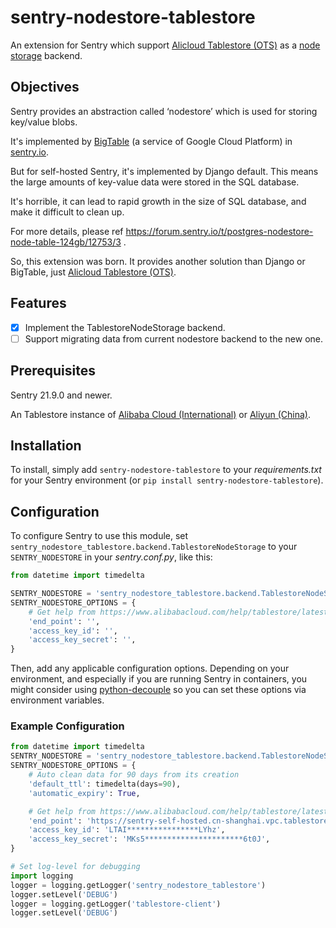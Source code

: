 # sentry-nodestore-tablestore

An extension for Sentry which support [Alicloud Tablestore (OTS)](https://www.alibabacloud.com/product/table-store)
as a [node storage](https://develop.sentry.dev/services/nodestore/) backend.

## Objectives

Sentry provides an abstraction called ‘nodestore’ which is used for storing key/value blobs.

It's implemented by [BigTable](https://cloud.google.com/bigtable) (a service of Google Cloud Platform)
in [sentry.io](https://sentry.io/).

But for self-hosted Sentry, it's implemented by Django default.
This means the large amounts of key-value data were stored in the SQL database.

It's horrible, it can lead to rapid growth in the size of SQL database, and make it difficult to clean up.

For more details, please ref https://forum.sentry.io/t/postgres-nodestore-node-table-124gb/12753/3 .

So, this extension was born.
It provides another solution than Django or BigTable,
just [Alicloud Tablestore (OTS)](https://www.alibabacloud.com/product/table-store).

## Features
-[x] Implement the TablestoreNodeStorage backend. 
-[ ] Support migrating data from current nodestore backend to the new one.

## Prerequisites
Sentry 21.9.0 and newer.

An Tablestore instance of [Alibaba Cloud (International)](https://www.alibabacloud.com/product/table-store)
or [Aliyun (China)](https://www.aliyun.com/product/ots?source=5176.11533457&userCode=wh20sycz).

## Installation
To install, simply add `sentry-nodestore-tablestore` to your *requirements.txt* for your Sentry environment (or `pip install sentry-nodestore-tablestore`).

## Configuration
To configure Sentry to use this module, set `sentry_nodestore_tablestore.backend.TablestoreNodeStorage` to your `SENTRY_NODESTORE` in your *sentry.conf.py*, like this:

```python
from datetime import timedelta

SENTRY_NODESTORE = 'sentry_nodestore_tablestore.backend.TablestoreNodeStorage'
SENTRY_NODESTORE_OPTIONS = {
    # Get help from https://www.alibabacloud.com/help/tablestore/latest/python-sdk-initialization
    'end_point': '',
    'access_key_id': '',
    'access_key_secret': '',
}
```

Then, add any applicable configuration options. Depending on your environment, and especially if you are running Sentry in containers, you might consider using [python-decouple](https://pypi.python.org/pypi/python-decouple) so you can set these options via environment variables.

### Example Configuration

```Python
from datetime import timedelta
SENTRY_NODESTORE = 'sentry_nodestore_tablestore.backend.TablestoreNodeStorage'
SENTRY_NODESTORE_OPTIONS = {
    # Auto clean data for 90 days from its creation
    'default_ttl': timedelta(days=90),
    'automatic_expiry': True,

    # Get help from https://www.alibabacloud.com/help/tablestore/latest/python-sdk-initialization
    'end_point': 'https://sentry-self-hosted.cn-shanghai.vpc.tablestore.aliyuncs.com',
    'access_key_id': 'LTAI****************LYhz',
    'access_key_secret': 'MKs5**********************6t0J',
}

# Set log-level for debugging
import logging
logger = logging.getLogger('sentry_nodestore_tablestore')
logger.setLevel('DEBUG')
logger = logging.getLogger('tablestore-client')
logger.setLevel('DEBUG')
```
